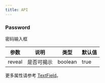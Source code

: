 ```yaml
---
title: API
---
```


### Password

密码输入框

| 参数   | 说明       | 类型    | 默认值 |
| ------ | ---------- | ------- | ------ |
| reveal | 是否可揭示 | boolean | true   |

更多属性请参考 [TextField](/zh/procmp/data-entry/text-field/#TextField)。

<style>
.code-box .c7n-row {
  margin-bottom: .24rem;
}
</style>
